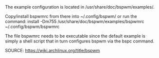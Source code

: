 The example configuration is located in /usr/share/doc/bspwm/examples/.

Copy/install bspwmrc from there into ~/.config/bspwm/ or run the command:
install -Dm755 /usr/share/doc/bspwm/examples/bspwmrc ~/.config/bspwm/bspwmrc

The file bspwmrc needs to be executable since the default example is simply a shell script that in turn configures bspwm via the bspc command.

SOURCE: https://wiki.archlinux.org/title/bspwm
